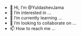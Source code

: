 - 👋 Hi, I’m @YuldashevJama
- 👀 I’m interested in ...
- 🌱 I’m currently learning ...
- 💞️ I’m looking to collaborate on ...
- 📫 How to reach me ...

<!---
YuldashevJama/YuldashevJama is a ✨ special ✨ repository because its `README.md` (this file) appears on your GitHub profile.
You can click the Preview link to take a look at your changes.
--->

